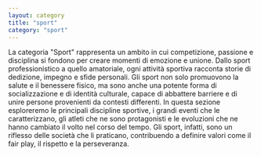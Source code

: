 ```yaml
---
layout: category
title: "sport"
category: "sport"
---
```

La categoria "Sport" rappresenta un ambito in cui competizione, passione e disciplina si fondono per creare momenti di emozione e unione. Dallo sport professionistico a quello amatoriale, ogni attività sportiva racconta storie di dedizione, impegno e sfide personali. Gli sport non solo promuovono la salute e il benessere fisico, ma sono anche una potente forma di socializzazione e di identità culturale, capace di abbattere barriere e di unire persone provenienti da contesti differenti. In questa sezione esploreremo le principali discipline sportive, i grandi eventi che le caratterizzano, gli atleti che ne sono protagonisti e le evoluzioni che ne hanno cambiato il volto nel corso del tempo. Gli sport, infatti, sono un riflesso delle società che li praticano, contribuendo a definire valori come il fair play, il rispetto e la perseveranza.
